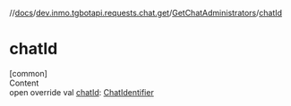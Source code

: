 //[docs](../../../index.md)/[dev.inmo.tgbotapi.requests.chat.get](../index.md)/[GetChatAdministrators](index.md)/[chatId](chat-id.md)



# chatId  
[common]  
Content  
open override val [chatId](chat-id.md): [ChatIdentifier](../../dev.inmo.tgbotapi.types/-chat-identifier/index.md)  



